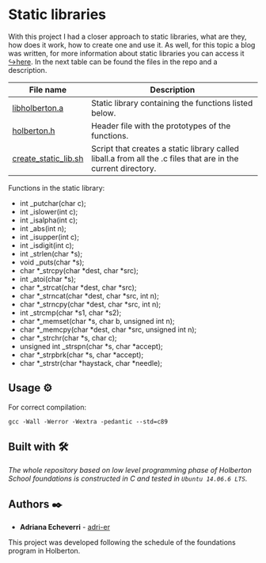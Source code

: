 # Static libraries

With this project I had a closer approach to static libraries, what are they, how does it work, how to create one and use it. As well, for this topic a blog was written, for more information about static libraries you can access it [↪️here](https://2903.medium.com/overview-of-libraries-in-c-3418864f8860). In the next table can be found the files in the repo and a description.

| File name      | Description |
| ----------- | ----------- |
| [libholberton.a](https://github.com/adri-er/holbertonschool-low_level_programming/blob/main/0x09-static_libraries/libholberton.a) | Static library containing the functions listed below. |
| [holberton.h](https://github.com/adri-er/holbertonschool-low_level_programming/blob/main/0x09-static_libraries/holberton.h) | Header file with the prototypes of the functions. |
| [create_static_lib.sh](https://github.com/adri-er/holbertonschool-low_level_programming/blob/main/0x09-static_libraries/create_static_lib.sh) | Script that creates a static library called liball.a from all the .c files that are in the current directory. |

Functions in the static library:

* int _putchar(char c);
* int _islower(int c);
* int _isalpha(int c);
* int _abs(int n);
* int _isupper(int c);
* int _isdigit(int c);
* int _strlen(char *s);
* void _puts(char *s);
* char *_strcpy(char *dest, char *src);
* int _atoi(char *s);
* char *_strcat(char *dest, char *src);
* char *_strncat(char *dest, char *src, int n);
* char *_strncpy(char *dest, char *src, int n);
* int _strcmp(char *s1, char *s2);
* char *_memset(char *s, char b, unsigned int n);
* char *_memcpy(char *dest, char *src, unsigned int n);
* char *_strchr(char *s, char c);
* unsigned int _strspn(char *s, char *accept);
* char *_strpbrk(char *s, char *accept);
* char *_strstr(char *haystack, char *needle);

## Usage ⚙️

For correct compilation:
```
gcc -Wall -Werror -Wextra -pedantic --std=c89
```

## Built with 🛠️

_The whole repository based on low level programming phase of Holberton School foundations is constructed in C and tested in `Ubuntu 14.06.6 LTS`._

## Authors ✒️

* **Adriana Echeverri** - [adri-er](https://github.com/adri-er)

This project was developed following the schedule of the foundations program in Holberton.
